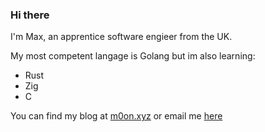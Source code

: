 ### Hi there

I'm Max, an apprentice software engieer from the UK.

My most competent langage is Golang but im also learning:
* Rust
* Zig
* C

You can find my blog at [m0on.xyz](https://m0on.xyz) or email me [here](mailto://max@m0on.xyz)
